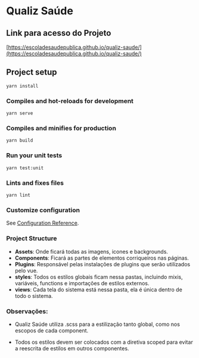 # Qualiz Saúde
## Link para acesso do Projeto

[https://escoladesaudepublica.github.io/qualiz-saude/](https://escoladesaudepublica.github.io/qualiz-saude/)

## Project setup
```
yarn install
```

### Compiles and hot-reloads for development
```
yarn serve
```

### Compiles and minifies for production
```
yarn build
```

### Run your unit tests
```
yarn test:unit
```

### Lints and fixes files
```
yarn lint
```

### Customize configuration
See [Configuration Reference](https://cli.vuejs.org/config/).

### Project Structure

* **Assets**: Onde ficará todas as imagens, icones e backgrounds.
* **Components**: Ficará as partes de elementos corriqueiros nas páginas.
* **Plugins**: Responsável pelas instalações de plugins que serão utilizados pelo vue.
* **styles**: Todos os estilos globais ficam nessa pastas, incluindo mixis, variáveis, functions e importações de estilos externos.
* **views**: Cada tela do sistema está nessa pasta, ela é única dentro de todo o sistema.

### Observações:
* Qualiz Saúde utiliza .scss para a estilização tanto global, como nos escopos de cada component.

* Todos os estilos devem ser colocados com a diretiva scoped para evitar a reescrita de estilos em outros componentes.
